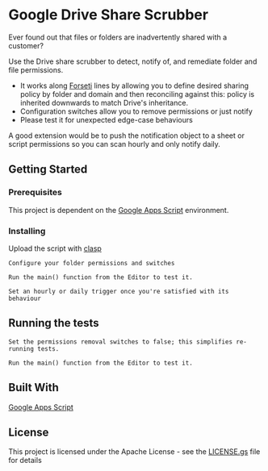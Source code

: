 # Google Drive Share Scrubber

Ever found out that files or folders are inadvertently shared with a customer?

Use the Drive share scrubber to detect, notify of, and remediate folder and file permissions. 
- It works along [Forseti](https://github.com/GoogleCloudPlatform/forseti-security) lines by allowing you to define desired sharing policy by folder and domain and then reconciling against this: policy is inherited downwards to match Drive's inheritance.
- Configuration switches allow you to remove permissions or just notify
- Please test it for unexpected edge-case behaviours

A good extension would be to push the notification object to a sheet or script permissions so you can scan hourly and only notify daily.



## Getting Started


### Prerequisites

This project is dependent on the [Google Apps Script](https://developers.google.com/apps-script/) environment.


### Installing

Upload the script with [clasp](https://developers.google.com/apps-script/guides/clasp#upload)

```
Configure your folder permissions and switches
```
```
Run the main() function from the Editor to test it.
```
```
Set an hourly or daily trigger once you're satisfied with its behaviour
```

## Running the tests

```
Set the permissions removal switches to false; this simplifies re-running tests.
```
```
Run the main() function from the Editor to test it.
```



## Built With

[Google Apps Script](https://developers.google.com/apps-script/)

## License

This project is licensed under the Apache License - see the [LICENSE.gs](LICENSE.gs) file for details
